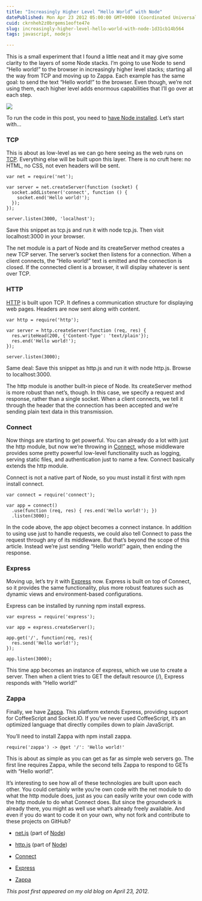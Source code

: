 ```yaml
---
title: "Increasingly Higher Level “Hello World” with Node"
datePublished: Mon Apr 23 2012 05:00:00 GMT+0000 (Coordinated Universal Time)
cuid: ckrnheh2z0brgems1eofte47e
slug: increasingly-higher-level-hello-world-with-node-1d31cb14b564
tags: javascript, nodejs

---
```



This is a small experiment that I found a little neat and it may give some clarity to the layers of some Node stacks. I’m going to use Node to send “Hello world!” to the browser in increasingly higher level stacks; starting all the way from TCP and moving up to Zappa. Each example has the same goal: to send the text “Hello world!” to the browser. Even though, we’re not using them, each higher level adds enormous capabilities that I’ll go over at each step.

![](https://cdn.hashnode.com/res/hashnode/image/upload/v1627410016716/hLi3AHU21.png)

To run the code in this post, you need to [have Node installed](https://github.com/joyent/node/wiki/Installation). Let’s start with…

### TCP

This is about as low-level as we can go here seeing as the web runs on [TCP](http://en.wikipedia.org/wiki/Transmission_Control_Protocol). Everything else will be built upon this layer. There is no cruft here: no HTML, no CSS, not even headers will be sent.

```
var net = require('net');

var server = net.createServer(function (socket) {
  socket.addListener('connect', function () {
    socket.end('Hello world!');
  });
});

server.listen(3000, 'localhost');
```


Save this snippet as tcp.js and run it with node tcp.js. Then visit localhost:3000 in your browser.

The net module is a part of Node and its createServer method creates a new TCP server. The server’s socket then listens for a connection. When a client connects, the “Hello world!” text is emitted and the connection is closed. If the connected client is a browser, it will display whatever is sent over TCP.

### HTTP

[HTTP](http://en.wikipedia.org/wiki/HTTP) is built upon TCP. It defines a communication structure for displaying web pages. Headers are now sent along with content.

```
var http = require('http');

var server = http.createServer(function (req, res) {
  res.writeHead(200, {'Content-Type': 'text/plain'});
  res.end('Hello world!');
});

server.listen(3000);
```


Same deal: Save this snippet as http.js and run it with node http.js. Browse to localhost:3000.

The http module is another built-in piece of Node. Its createServer method is more robust than net’s, though. In this case, we specify a request and response, rather than a single socket. When a client connects, we tell it through the header that the connection has been accepted and we’re sending plain text data in this transmission.

### Connect

Now things are starting to get powerful. You can already do a lot with just the http module, but now we’re throwing in [Connect](http://www.senchalabs.org/connect/), whose middleware provides some pretty powerful low-level functionality such as logging, serving static files, and authentication just to name a few. Connect basically extends the http module.

Connect is not a native part of Node, so you must install it first with npm install connect.

```
var connect = require('connect');

var app = connect()
  .use(function (req, res) { res.end('Hello world!'); })
  .listen(3000);
```


In the code above, the app object becomes a connect instance. In addition to using use just to handle requests, we could also tell Connect to pass the request through any of its middleware. But that’s beyond the scope of this article. Instead we’re just sending “Hello world!” again, then ending the response.

### Express

Moving up, let’s try it with [Express](http://expressjs.com/) now. Express is built on top of Connect, so it provides the same functionality, plus more robust features such as dynamic views and environment-based configurations.

Express can be installed by running npm install express.

```
var express = require('express');

var app = express.createServer();

app.get('/', function(req, res){
  res.send('Hello world!');
});

app.listen(3000);
```


This time app becomes an instance of express, which we use to create a server. Then when a client tries to GET the default resource (/), Express responds with “Hello world!”

### Zappa

Finally, we have [Zappa](http://zappajs.org/). This platform extends Express, providing support for CoffeeScript and Socket.IO. If you’ve never used CoffeeScript, it’s an optimized language that directly compiles down to plain JavaScript.

You’ll need to install Zappa with npm install zappa.

```
require('zappa') -> @get '/': 'Hello world!'
```


This is about as simple as you can get as far as simple web servers go. The first line requires Zappa, while the second tells Zappa to respond to GETs with “Hello world!”.

It’s interesting to see how all of these technologies are built upon each other. You could certainly write you’re own code with the net module to do what the http module does, just as you can easily write your own code with the http module to do what Connect does. But since the groundwork is already there, you might as well use what’s already freely available. And even if you do want to code it on your own, why not fork and contribute to these projects on GitHub?

* [net.js](https://github.com/joyent/node/blob/master/lib/net.js) (part of [Node](https://github.com/joyent/node))

* [http.js](https://github.com/joyent/node/blob/master/lib/http.js) (part of [Node](https://github.com/joyent/node))

* [Connect](https://github.com/senchalabs/connect)

* [Express](https://github.com/visionmedia/express)

* [Zappa](https://github.com/mauricemach/zappa)

*This post first appeared on my old blog on April 23, 2012.*